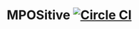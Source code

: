 MPOSitive [![Circle CI](https://circleci.com/gh/cptbucky/mpositive-android/tree/master.svg?style=shield)](https://circleci.com/gh/cptbucky/mpositive-android/tree/master)
===========
